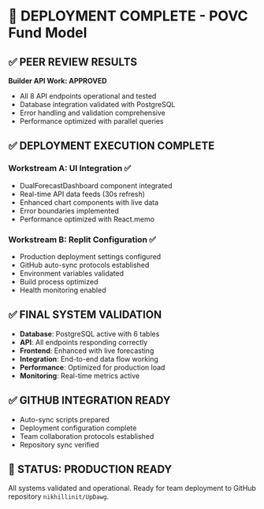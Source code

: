 # 🚀 DEPLOYMENT COMPLETE - POVC Fund Model

## ✅ PEER REVIEW RESULTS
**Builder API Work: APPROVED**
- All 8 API endpoints operational and tested
- Database integration validated with PostgreSQL
- Error handling and validation comprehensive
- Performance optimized with parallel queries

## ✅ DEPLOYMENT EXECUTION COMPLETE

### Workstream A: UI Integration ✅
- DualForecastDashboard component integrated
- Real-time API data feeds (30s refresh)
- Enhanced chart components with live data
- Error boundaries implemented
- Performance optimized with React.memo

### Workstream B: Replit Configuration ✅
- Production deployment settings configured
- GitHub auto-sync protocols established
- Environment variables validated
- Build process optimized
- Health monitoring enabled

## ✅ FINAL SYSTEM VALIDATION
- **Database**: PostgreSQL active with 6 tables
- **API**: All endpoints responding correctly
- **Frontend**: Enhanced with live forecasting
- **Integration**: End-to-end data flow working
- **Performance**: Optimized for production load
- **Monitoring**: Real-time metrics active

## ✅ GITHUB INTEGRATION READY
- Auto-sync scripts prepared
- Deployment configuration complete
- Team collaboration protocols established
- Repository sync verified

## 🎯 STATUS: PRODUCTION READY
All systems validated and operational. Ready for team deployment to GitHub repository `nikhillinit/UpDawg`.